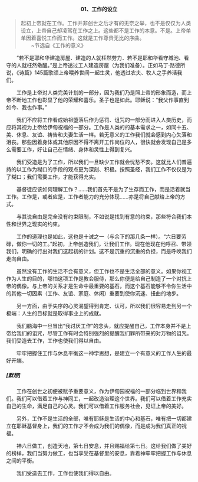 #### <center>01、工作的设立</center>
> 起初上帝就在工作。工作并非创世之后才有的无奈之举，也不是仅仅为人类设立，上帝自己却凌驾在工作之上。这些都不是工作的本意。不是。上帝单单因着喜悦工作而工作。这就是工作尊贵无比的序曲。  
&emsp;&emsp;~节选自《工作的意义》

&emsp;&emsp;“若不是耶和华建造房屋、建造的人就枉然劳力．若不是耶和华看守城池、看守的人就枉然儆醒。”是上帝透过工人建造房屋（为我们准备）。正如马丁·路德所说，《诗篇》145篇歌颂上帝喂养世间一起生灵，他透过农夫、牧人之手养活我们。  

&emsp;&emsp;工作是上帝对人类完美计划的一部分，因为我们乃是照上帝的形象而造，而上帝不断地工作也彰显了他的荣耀和喜乐。圣子也是如此。耶稣说：“我父作事直到如今、我也作事。”  

&emsp;&emsp;我们不应将工作看成始祖堕落后作为惩罚、诅咒的一部分而进入人类历史，而应将其视为上帝给伊甸祝福的一部分。工作是人类的的基本需求之一，如同十五、美、休息、友谊、祷告和夫妻生活一样。若无意义的工作我们就会感到内心失落和沮丧。那些因着身体或其他原因不得不离开工作岗位的人，很快就会发现自己是多么需要工作，好让自己在情绪、身体和灵性上得到复兴。  

&emsp;&emsp;我们受造是为了工作，所以我们一旦缺少工作就会忧愁不安。这就比人们普遍持的以工作为糊口的手段的观点更为深刻、积极。按照圣经，我们工作不仅仅是为了糊口；我们需要工作，才能获得充实。

&emsp;&emsp;基督徒应该如何理解工作？……我们首先不是为了生存而工作，而是活着就当工作。工作是，或者应是，工作者能力的充分体现……亦是将自己献给上帝的方式。 

&emsp;&emsp;与其说自由是完全没有约束限制，不如说是找到有意的约束，那些符合我们本性和世界之现实的约束。  

&emsp;&emsp;工作的道理也是如此，这也是十诫之一（与余下的那几条一样）。“六日要劳碌，做你一切的工。”起初，上帝创造我们，让我们工作。现在他现在他呼召、带领我们，明确的行出对我们这起初的计划。这不是沉重的沉重的负担，而是呼唤我们走向自由。  

&emsp;&emsp;虽然没有工作的生活不会有意义，但工作也不是生活全部的意义。如果你视工作为人生的目的，哪怕这项工作是教会服侍，那么你便是给自己制造了一个对抗上帝的偶像。与上帝的关系才是生命中最重要的基石，而这个基石能够不令你生活中的其他一切因素（工作、友谊、家庭、休闲）重要到使你沉迷、扭曲的地步。 

&emsp;&emsp;另一方面，由于失序的心灵渴望得到肯定、认可，所以我们很容易走到另一个极端：人生的目标就是取得事业上的成就。  

&emsp;&emsp;我们脑海中一旦冒出“我讨厌工作”的念头，就应提醒自己，工作本身并不是上帝给我们的诅咒，尽管工作有时会特别强烈的提醒我们罪所带来的对万物的诅咒。我们受造去工作，工作也使我们得以自由。 

&emsp;&emsp;牢牢把握住工作与休息平衡这一神学思想，是建立一个有意义的工作人生的最好开端。  

##### [默想]

&emsp;&emsp;工作在创世之初便被赋予重要意义，作为伊甸园祝福的一部分临到世界和我们。我们可以借着工作与神同工，一起改造治理这个世界。我们可以借着工作充实自己的生命，满足自己的心灵。我们可以借着工作服务社会，见证上帝的美好。  

&emsp;&emsp;另外，工作不是生活的全部，唯有耶稣是生活的中心和基石，唯有把一切都建立在耶稣基督身上，我们的工作才不会成为我们的偶像，而是成为我们真正的祝福。  

&emsp;&emsp;神六日做工，创造天地，第七日安息，并且赐福给第七日。这给我们做了美好的榜样，我们当努力做工，也当享受在基督里的安息，靠着神牢牢把握工作与休息之间的平衡。  

&emsp;&emsp;我们受造去工作，工作也使我们得以自由。


